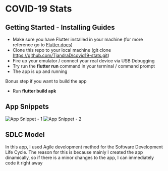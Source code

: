 # COVID-19 Stats

## Getting Started - Installing Guides

- Make sure you have Flutter installed in your machine (for more reference go to [Flutter docs](https://flutter.dev/docs/get-started/install))
- Clone this repo to your local machine (git clone https://github.com/TjandraD/covid19-stats.git)
- Fire up your emulator / connect your real device via USB Debugging
- Try run the **flutter run** command in your terminal / command prompt
- The app is up and running

Bonus step if you want to build the app
- Run **flutter build apk**

## App Snippets

![App Snippet - 1](https://user-images.githubusercontent.com/46013258/105657985-258f9800-5ef8-11eb-91e7-ee2861e7e1fb.png)
![App Snippet - 2](https://user-images.githubusercontent.com/46013258/105657988-27595b80-5ef8-11eb-917f-4e1a9c2836d3.png)

## SDLC Model

In this app, I used Agile development method for the Software Development Life Cycle. The reason for this is because mainly I created the app dinamically, so if there is a minor changes to the app, I can immediately code it right away